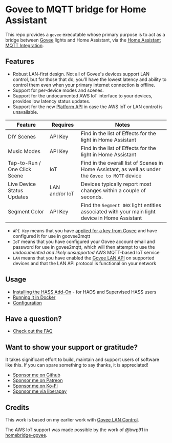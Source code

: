 # Govee to MQTT bridge for Home Assistant

This repo provides a `govee` executable whose primary purpose is to act
as a bridge between [Govee](https://govee.com) lights and Home Assistant,
via the [Home Assistant MQTT Integration](https://www.home-assistant.io/integrations/mqtt/).

## Features

* Robust LAN-first design. Not all of Govee's devices support LAN control,
  but for those that do, you'll have the lowest latency and ability to
  control them even when your primary internet connection is offline.
* Support for per-device modes and scenes.
* Support for the undocumented AWS IoT interface to your devices, provides
  low latency status updates.
* Support for the new [Platform
  API](https://developer.govee.com/reference/get-you-devices) in case the AWS
  IoT or LAN control is unavailable.

|Feature|Requires|Notes|
|-------|--------|-------------|
|DIY Scenes|API Key|Find in the list of Effects for the light in Home Assistant|
|Music Modes|API Key|Find in the list of Effects for the light in Home Assistant|
|Tap-to-Run / One Click Scene|IoT|Find in the overall list of Scenes in Home Assistant, as well as under the `Govee to MQTT` device|
|Live Device Status Updates|LAN and/or IoT|Devices typically report most changes within a couple of seconds.|
|Segment Color|API Key|Find the `Segment 00X` light entities associated with your main light device in Home Assistant|

* `API Key` means that you have [applied for a key from Govee](https://developer.govee.com/reference/apply-you-govee-api-key)
  and have configured it for use in goovee2mqtt
* `IoT` means that you have configured your Govee account email and password for
  use in govee2mqtt, which will then attempt to use the
  *undocumented and likely unsupported* AWS MQTT-based IoT service
* `LAN` means that you have enabled the [Govee LAN API](https://app-h5.govee.com/user-manual/wlan-guide)
  on supported devices and that the LAN API protocol is functional on your network

## Usage

* [Installing the HASS Add-On](docs/ADDON.md) - for HAOS and Supervised HASS users
* [Running it in Docker](docs/DOCKER.md)
* [Configuration](docs/CONFIG.md)

## Have a question?

* [Check out the FAQ](docs/FAQ.md)

## Want to show your support or gratitude?

It takes significant effort to build, maintain and support users of software
like this. If you can spare something to say thanks, it is appreciated!

* [Sponsor me on Github](https://github.com/sponsors/wez)
* [Sponsor me on Patreon](https://patreon.com/WezFurlong)
* [Sponsor me on Ko-Fi](https://ko-fi.com/wezfurlong)
* [Sponsor me via liberapay](https://liberapay.com/wez)

## Credits

This work is based on my earlier work with [Govee LAN
Control](https://github.com/wez/govee-lan-hass/).

The AWS IoT support was made possible by the work of @bwp91 in
[homebridge-govee](https://github.com/bwp91/homebridge-govee/).

